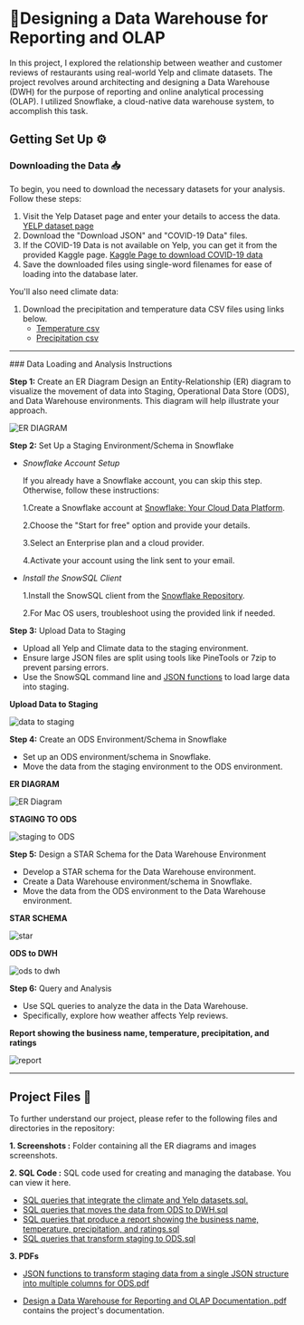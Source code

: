 # 📂Designing a Data Warehouse for Reporting and OLAP

In this project, I explored the relationship between weather and customer reviews of restaurants using real-world Yelp and climate datasets. The project revolves around architecting and designing a Data Warehouse (DWH) for the purpose of reporting and online analytical processing (OLAP). I utilized Snowflake, a cloud-native data warehouse system, to accomplish this task.

## Getting Set Up ⚙️

### Downloading the Data 📥
To begin, you need to download the necessary datasets for your analysis. Follow these steps:

1. Visit the Yelp Dataset page and enter your details to access the data. <a href="https://www.yelp.com/dataset/download">YELP dataset page</a>
2. Download the "Download JSON" and "COVID-19 Data" files.
3. If the COVID-19 Data is not available on Yelp, you can get it from the provided Kaggle page. <a href="https://www.kaggle.com/datasets/claudiadodge/yelp-academic-data-set-covid-features?select=yelp_academic_dataset_covid_features.json">Kaggle Page to download COVID-19 data</a>
4. Save the downloaded files using single-word filenames for ease of loading into the database later.

You'll also need climate data:

1. Download the precipitation and temperature data CSV files using links below.
    <ul>
       <li><a href="https://github.com/Srijana1425/Data_Warehouse_Project5/blob/main/temperature-degreef.csv">Temperature csv</a></li>
       <li><a href="https://github.com/Srijana1425/Data_Warehouse_Project5/blob/main/precipitation-inch.csv">Precipitation csv</a></li>
    </ul>

<hr>
### Data Loading and Analysis Instructions


**Step 1:** Create an ER Diagram
Design an Entity-Relationship (ER) diagram to visualize the movement of data into Staging, Operational Data Store (ODS), and Data Warehouse environments. This diagram will help illustrate your approach.

![**ER DIAGRAM**](https://github.com/Srijana1425/Data_Warehouse_Project5/blob/main/screenshorts/1.Data_architecture_diagram(YELP).jpg)


**Step 2:** Set Up a Staging Environment/Schema in Snowflake
- *Snowflake Account Setup*

  If you already have a Snowflake account, you can skip this step. Otherwise, follow these instructions:
  
    1.Create a Snowflake account at [Snowflake: Your Cloud Data Platform](https://www.snowflake.com/).
  
    2.Choose the "Start for free" option and provide your details.
  
    3.Select an Enterprise plan and a cloud provider.

    4.Activate your account using the link sent to your email.

- *Install the SnowSQL Client*
  
    1.Install the SnowSQL client from the [Snowflake Repository](https://docs.snowflake.com/en/user-guide/snowsql-install-config.html).
    
    2.For Mac OS users, troubleshoot using the provided link if needed.

**Step 3:** Upload Data to Staging
- Upload all Yelp and Climate data to the staging environment.
- Ensure large JSON files are split using tools like PineTools or 7zip to prevent parsing errors.
- Use the SnowSQL command line and <a href="https://github.com/Srijana1425/Data_Warehouse_Project5/blob/main/JSON%20functions%20to%20transform%20staging%20data%20from%20a%20single%20JSON%20structure%20into%20multiple%20columns%20for%20ODS.pdf">JSON functions</a> to load large data into staging.

**Upload Data to Staging**

![data to staging](https://github.com/Srijana1425/Data_Warehouse_Project5/blob/main/screenshorts/3.Add_2_files_into_the_staging.jpg)

**Step 4:** Create an ODS Environment/Schema in Snowflake
- Set up an ODS environment/schema in Snowflake.
- Move the data from the staging environment to the ODS environment.

**ER DIAGRAM**

 ![ER Diagram](https://github.com/Srijana1425/Data_Warehouse_Project5/blob/main/screenshorts/4.ODS_ER_diagram.jpg)

**STAGING TO ODS**

![staging to ODS](https://github.com/Srijana1425/Data_Warehouse_Project5/blob/main/screenshorts/5.staging_data_to_ODS.jpg)


**Step 5:** Design a STAR Schema for the Data Warehouse Environment
- Develop a STAR schema for the Data Warehouse environment.
- Create a Data Warehouse environment/schema in Snowflake.
- Move the data from the ODS environment to the Data Warehouse environment.

**STAR SCHEMA**

![star](https://github.com/Srijana1425/Data_Warehouse_Project5/blob/main/screenshorts/8.Fact_table_ER_diagram.jpg)


**ODS to DWH**

![ods to dwh](https://github.com/Srijana1425/Data_Warehouse_Project5/blob/main/screenshorts/7.data_from_ODS_to_DWH.jpg)


**Step 6:** Query and Analysis
- Use SQL queries to analyze the data in the Data Warehouse.
- Specifically, explore how weather affects Yelp reviews.

**Report showing the business name, temperature, precipitation, and ratings**

![report](https://github.com/Srijana1425/Data_Warehouse_Project5/blob/main/screenshorts/9.report_showing_the_business_name.jpg)

<hr>

## Project Files 📁

To further understand our project, please refer to the following files and directories in the repository:

**1. Screenshots :** Folder containing all the ER diagrams and images screenshots.

**2. SQL Code :** SQL code used for creating and managing the database. You can view it here.
<ul>
    <li><a href="https://github.com/Srijana1425/Data_Warehouse_Project5/blob/main/SQL%20queries%20that%20integrate%20the%20climate%20and%20Yelp%20datasets.sql">SQL queries that integrate the climate and Yelp datasets.sql.</a></li>
    <li><a href="https://github.com/Srijana1425/Data_Warehouse_Project5/blob/main/SQL%20queries%20that%20moves%20the%20data%20from%20ODS%20to%20DWH.sql">SQL queries that moves the data from ODS to DWH.sql</a></li>
    <li><a href="https://github.com/Srijana1425/Data_Warehouse_Project5/blob/main/SQL%20queries%20that%20produce%20a%20report%20showing%20the%20business%20name%2C%20temperature%2C%20precipitation%2C%20and%20ratings.sql">SQL queries that produce a report showing the business name, temperature, precipitation, and ratings.sql</a></li>
    <li><a href="https://github.com/Srijana1425/Data_Warehouse_Project5/blob/main/SQL%20queries%20that%20transform%20staging%20to%20ODS.sql">SQL queries that transform staging to ODS.sql</a></li>
</ul>

**3. PDFs** 
<ul>
    <li><a href="https://github.com/Srijana1425/Data_Warehouse_Project5/blob/main/JSON%20functions%20to%20transform%20staging%20data%20from%20a%20single%20JSON%20structure%20into%20multiple%20columns%20for%20ODS.pdf">JSON functions to transform staging data from a single JSON structure into multiple columns for ODS.pdf
</li>
    <li><p><a href="https://github.com/Srijana1425/Data_Warehouse_Project5/blob/main/Design%20a%20Data%20Warehouse%20for%20Reporting%20and%20OLAP%20Documentation..pdf">Design a Data Warehouse for Reporting and OLAP Documentation..pdf</a> contains the project's documentation.</p></li>
</ul>
 











